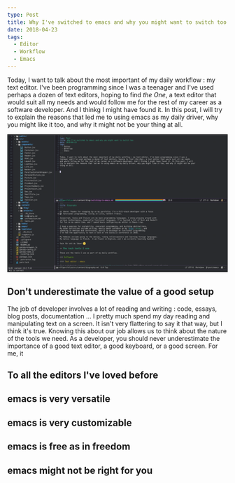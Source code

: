 ```yaml
---
type: Post
title: Why I've switched to emacs and why you might want to switch too
date: 2018-04-23
tags:
  - Editor
  - Workflow
  - Emacs
---
```


Today, I want to talk about the most important of my daily workflow : my text editor. I've been programming since I was a
teenager and I've used perhaps a dozen of text editors, hoping to find *the One*, a text editor that would suit all my needs
and would follow me for the rest of my career as a software developer. And I thinkg I might have found it. In this post, I will
try to explain the reasons that led me to using emacs as my daily driver, why you might like it too, and why it might not be your
thing at all.

![Behold, the one true editor at last](../../assets/images/emacs-1.png)

## Don't underestimate the value of a good setup

The job of developer involves a lot of reading and writing : code, essays, blog posts, documentation ... 
I pretty much spend my day reading and manipulating text on a screen. It isn't very flattering to say it that way,
but I think it's true. Knowing this about our job allows us to think about the nature of the tools we need. As a developer,
you should never underestimate the importance of a good text editor, a good keyboard, or a good screen. For me, it 

## To all the editors I've loved before

## emacs is very versatile

## emacs is very customizable

## emacs is free as in freedom

## emacs might not be right for you
